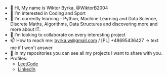 - 👋 Hi, My name is Wiktor Byrka, @WiktorB2004
- 👀 I’m interested in Coding and Sport 
- 🌱 I’m currently learning - Python, Machine Learning and Data Science, Discrete Maths, Algorithms, Data Structures and discovering more and more about IT.
- 💞️ I’m looking to collaborate on every interesting project
- 📫 How to reach me: byrka.w@gmail.com / [PL] +48695436427 -> text me if I won't answer
- 📁 In my repositories you can see all my projects I want to share with you.
- Profiles:
  - [LeetCode](https://leetcode.com/WiktorB2004/)
  - [LinkedIn](https://www.linkedin.com/in/wiktor-byrka-b30576204/)

<!---
WiktorB2004/WiktorB2004 is a ✨ special ✨ repository because its `README.md` (this file) appears on your GitHub profile.
You can click the Preview link to take a look at your changes.
--->
